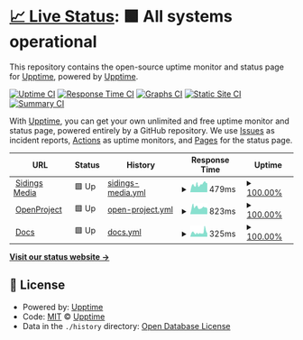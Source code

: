 # [📈 Live Status](https://status.sidingsmedia.com): <!--live status--> **🟩 All systems operational**

This repository contains the open-source uptime monitor and status page for [Upptime](https://upptime.js.org), powered by [Upptime](https://github.com/upptime/upptime).

[![Uptime CI](https://github.com/SidingsMedia/status/workflows/Uptime%20CI/badge.svg)](https://github.com/SidingsMedia/status/actions?query=workflow%3A%22Uptime+CI%22)
[![Response Time CI](https://github.com/SidingsMedia/status/workflows/Response%20Time%20CI/badge.svg)](https://github.com/SidingsMedia/status/actions?query=workflow%3A%22Response+Time+CI%22)
[![Graphs CI](https://github.com/SidingsMedia/status/workflows/Graphs%20CI/badge.svg)](https://github.com/SidingsMedia/status/actions?query=workflow%3A%22Graphs+CI%22)
[![Static Site CI](https://github.com/SidingsMedia/status/workflows/Static%20Site%20CI/badge.svg)](https://github.com/SidingsMedia/status/actions?query=workflow%3A%22Static+Site+CI%22)
[![Summary CI](https://github.com/SidingsMedia/status/workflows/Summary%20CI/badge.svg)](https://github.com/SidingsMedia/status/actions?query=workflow%3A%22Summary+CI%22)

With [Upptime](https://upptime.js.org), you can get your own unlimited and free uptime monitor and status page, powered entirely by a GitHub repository. We use [Issues](https://github.com/upptime/upptime/issues) as incident reports, [Actions](https://github.com/SidingsMedia/status/actions) as uptime monitors, and [Pages](https://status.sidingsmedia.com) for the status page.

<!--start: status pages-->
<!-- This summary is generated by Upptime (https://github.com/upptime/upptime) -->
<!-- Do not edit this manually, your changes will be overwritten -->
<!-- prettier-ignore -->
| URL | Status | History | Response Time | Uptime |
| --- | ------ | ------- | ------------- | ------ |
| <img alt="" src="https://favicons.githubusercontent.com/www.sidingsmedia.com" height="13"> [Sidings Media](https://www.sidingsmedia.com) | 🟩 Up | [sidings-media.yml](https://github.com/SidingsMedia/status/commits/HEAD/history/sidings-media.yml) | <details><summary><img alt="Response time graph" src="./graphs/sidings-media/response-time-week.png" height="20"> 479ms</summary><br><a href="https://status.sidingsmedia.com/history/sidings-media"><img alt="Response time 479" src="https://img.shields.io/endpoint?url=https%3A%2F%2Fraw.githubusercontent.com%2FSidingsMedia%2Fstatus%2FHEAD%2Fapi%2Fsidings-media%2Fresponse-time.json"></a><br><a href="https://status.sidingsmedia.com/history/sidings-media"><img alt="24-hour response time 560" src="https://img.shields.io/endpoint?url=https%3A%2F%2Fraw.githubusercontent.com%2FSidingsMedia%2Fstatus%2FHEAD%2Fapi%2Fsidings-media%2Fresponse-time-day.json"></a><br><a href="https://status.sidingsmedia.com/history/sidings-media"><img alt="7-day response time 479" src="https://img.shields.io/endpoint?url=https%3A%2F%2Fraw.githubusercontent.com%2FSidingsMedia%2Fstatus%2FHEAD%2Fapi%2Fsidings-media%2Fresponse-time-week.json"></a><br><a href="https://status.sidingsmedia.com/history/sidings-media"><img alt="30-day response time 479" src="https://img.shields.io/endpoint?url=https%3A%2F%2Fraw.githubusercontent.com%2FSidingsMedia%2Fstatus%2FHEAD%2Fapi%2Fsidings-media%2Fresponse-time-month.json"></a><br><a href="https://status.sidingsmedia.com/history/sidings-media"><img alt="1-year response time 479" src="https://img.shields.io/endpoint?url=https%3A%2F%2Fraw.githubusercontent.com%2FSidingsMedia%2Fstatus%2FHEAD%2Fapi%2Fsidings-media%2Fresponse-time-year.json"></a></details> | <details><summary><a href="https://status.sidingsmedia.com/history/sidings-media">100.00%</a></summary><a href="https://status.sidingsmedia.com/history/sidings-media"><img alt="All-time uptime 100.00%" src="https://img.shields.io/endpoint?url=https%3A%2F%2Fraw.githubusercontent.com%2FSidingsMedia%2Fstatus%2FHEAD%2Fapi%2Fsidings-media%2Fuptime.json"></a><br><a href="https://status.sidingsmedia.com/history/sidings-media"><img alt="24-hour uptime 100.00%" src="https://img.shields.io/endpoint?url=https%3A%2F%2Fraw.githubusercontent.com%2FSidingsMedia%2Fstatus%2FHEAD%2Fapi%2Fsidings-media%2Fuptime-day.json"></a><br><a href="https://status.sidingsmedia.com/history/sidings-media"><img alt="7-day uptime 100.00%" src="https://img.shields.io/endpoint?url=https%3A%2F%2Fraw.githubusercontent.com%2FSidingsMedia%2Fstatus%2FHEAD%2Fapi%2Fsidings-media%2Fuptime-week.json"></a><br><a href="https://status.sidingsmedia.com/history/sidings-media"><img alt="30-day uptime 100.00%" src="https://img.shields.io/endpoint?url=https%3A%2F%2Fraw.githubusercontent.com%2FSidingsMedia%2Fstatus%2FHEAD%2Fapi%2Fsidings-media%2Fuptime-month.json"></a><br><a href="https://status.sidingsmedia.com/history/sidings-media"><img alt="1-year uptime 100.00%" src="https://img.shields.io/endpoint?url=https%3A%2F%2Fraw.githubusercontent.com%2FSidingsMedia%2Fstatus%2FHEAD%2Fapi%2Fsidings-media%2Fuptime-year.json"></a></details>
| <img alt="" src="https://favicons.githubusercontent.com/openproject.sidingsmedia.com" height="13"> [OpenProject](https://openproject.sidingsmedia.com) | 🟩 Up | [open-project.yml](https://github.com/SidingsMedia/status/commits/HEAD/history/open-project.yml) | <details><summary><img alt="Response time graph" src="./graphs/open-project/response-time-week.png" height="20"> 823ms</summary><br><a href="https://status.sidingsmedia.com/history/open-project"><img alt="Response time 823" src="https://img.shields.io/endpoint?url=https%3A%2F%2Fraw.githubusercontent.com%2FSidingsMedia%2Fstatus%2FHEAD%2Fapi%2Fopen-project%2Fresponse-time.json"></a><br><a href="https://status.sidingsmedia.com/history/open-project"><img alt="24-hour response time 754" src="https://img.shields.io/endpoint?url=https%3A%2F%2Fraw.githubusercontent.com%2FSidingsMedia%2Fstatus%2FHEAD%2Fapi%2Fopen-project%2Fresponse-time-day.json"></a><br><a href="https://status.sidingsmedia.com/history/open-project"><img alt="7-day response time 823" src="https://img.shields.io/endpoint?url=https%3A%2F%2Fraw.githubusercontent.com%2FSidingsMedia%2Fstatus%2FHEAD%2Fapi%2Fopen-project%2Fresponse-time-week.json"></a><br><a href="https://status.sidingsmedia.com/history/open-project"><img alt="30-day response time 823" src="https://img.shields.io/endpoint?url=https%3A%2F%2Fraw.githubusercontent.com%2FSidingsMedia%2Fstatus%2FHEAD%2Fapi%2Fopen-project%2Fresponse-time-month.json"></a><br><a href="https://status.sidingsmedia.com/history/open-project"><img alt="1-year response time 823" src="https://img.shields.io/endpoint?url=https%3A%2F%2Fraw.githubusercontent.com%2FSidingsMedia%2Fstatus%2FHEAD%2Fapi%2Fopen-project%2Fresponse-time-year.json"></a></details> | <details><summary><a href="https://status.sidingsmedia.com/history/open-project">100.00%</a></summary><a href="https://status.sidingsmedia.com/history/open-project"><img alt="All-time uptime 100.00%" src="https://img.shields.io/endpoint?url=https%3A%2F%2Fraw.githubusercontent.com%2FSidingsMedia%2Fstatus%2FHEAD%2Fapi%2Fopen-project%2Fuptime.json"></a><br><a href="https://status.sidingsmedia.com/history/open-project"><img alt="24-hour uptime 100.00%" src="https://img.shields.io/endpoint?url=https%3A%2F%2Fraw.githubusercontent.com%2FSidingsMedia%2Fstatus%2FHEAD%2Fapi%2Fopen-project%2Fuptime-day.json"></a><br><a href="https://status.sidingsmedia.com/history/open-project"><img alt="7-day uptime 100.00%" src="https://img.shields.io/endpoint?url=https%3A%2F%2Fraw.githubusercontent.com%2FSidingsMedia%2Fstatus%2FHEAD%2Fapi%2Fopen-project%2Fuptime-week.json"></a><br><a href="https://status.sidingsmedia.com/history/open-project"><img alt="30-day uptime 100.00%" src="https://img.shields.io/endpoint?url=https%3A%2F%2Fraw.githubusercontent.com%2FSidingsMedia%2Fstatus%2FHEAD%2Fapi%2Fopen-project%2Fuptime-month.json"></a><br><a href="https://status.sidingsmedia.com/history/open-project"><img alt="1-year uptime 100.00%" src="https://img.shields.io/endpoint?url=https%3A%2F%2Fraw.githubusercontent.com%2FSidingsMedia%2Fstatus%2FHEAD%2Fapi%2Fopen-project%2Fuptime-year.json"></a></details>
| <img alt="" src="https://favicons.githubusercontent.com/docs.sidingsmedia.com" height="13"> [Docs](https://docs.sidingsmedia.com) | 🟩 Up | [docs.yml](https://github.com/SidingsMedia/status/commits/HEAD/history/docs.yml) | <details><summary><img alt="Response time graph" src="./graphs/docs/response-time-week.png" height="20"> 325ms</summary><br><a href="https://status.sidingsmedia.com/history/docs"><img alt="Response time 325" src="https://img.shields.io/endpoint?url=https%3A%2F%2Fraw.githubusercontent.com%2FSidingsMedia%2Fstatus%2FHEAD%2Fapi%2Fdocs%2Fresponse-time.json"></a><br><a href="https://status.sidingsmedia.com/history/docs"><img alt="24-hour response time 346" src="https://img.shields.io/endpoint?url=https%3A%2F%2Fraw.githubusercontent.com%2FSidingsMedia%2Fstatus%2FHEAD%2Fapi%2Fdocs%2Fresponse-time-day.json"></a><br><a href="https://status.sidingsmedia.com/history/docs"><img alt="7-day response time 325" src="https://img.shields.io/endpoint?url=https%3A%2F%2Fraw.githubusercontent.com%2FSidingsMedia%2Fstatus%2FHEAD%2Fapi%2Fdocs%2Fresponse-time-week.json"></a><br><a href="https://status.sidingsmedia.com/history/docs"><img alt="30-day response time 325" src="https://img.shields.io/endpoint?url=https%3A%2F%2Fraw.githubusercontent.com%2FSidingsMedia%2Fstatus%2FHEAD%2Fapi%2Fdocs%2Fresponse-time-month.json"></a><br><a href="https://status.sidingsmedia.com/history/docs"><img alt="1-year response time 325" src="https://img.shields.io/endpoint?url=https%3A%2F%2Fraw.githubusercontent.com%2FSidingsMedia%2Fstatus%2FHEAD%2Fapi%2Fdocs%2Fresponse-time-year.json"></a></details> | <details><summary><a href="https://status.sidingsmedia.com/history/docs">100.00%</a></summary><a href="https://status.sidingsmedia.com/history/docs"><img alt="All-time uptime 100.00%" src="https://img.shields.io/endpoint?url=https%3A%2F%2Fraw.githubusercontent.com%2FSidingsMedia%2Fstatus%2FHEAD%2Fapi%2Fdocs%2Fuptime.json"></a><br><a href="https://status.sidingsmedia.com/history/docs"><img alt="24-hour uptime 100.00%" src="https://img.shields.io/endpoint?url=https%3A%2F%2Fraw.githubusercontent.com%2FSidingsMedia%2Fstatus%2FHEAD%2Fapi%2Fdocs%2Fuptime-day.json"></a><br><a href="https://status.sidingsmedia.com/history/docs"><img alt="7-day uptime 100.00%" src="https://img.shields.io/endpoint?url=https%3A%2F%2Fraw.githubusercontent.com%2FSidingsMedia%2Fstatus%2FHEAD%2Fapi%2Fdocs%2Fuptime-week.json"></a><br><a href="https://status.sidingsmedia.com/history/docs"><img alt="30-day uptime 100.00%" src="https://img.shields.io/endpoint?url=https%3A%2F%2Fraw.githubusercontent.com%2FSidingsMedia%2Fstatus%2FHEAD%2Fapi%2Fdocs%2Fuptime-month.json"></a><br><a href="https://status.sidingsmedia.com/history/docs"><img alt="1-year uptime 100.00%" src="https://img.shields.io/endpoint?url=https%3A%2F%2Fraw.githubusercontent.com%2FSidingsMedia%2Fstatus%2FHEAD%2Fapi%2Fdocs%2Fuptime-year.json"></a></details>

<!--end: status pages-->

[**Visit our status website →**](https://status.sidingsmedia.com)

## 📄 License

- Powered by: [Upptime](https://github.com/upptime/upptime)
- Code: [MIT](./LICENSE) © [Upptime](https://upptime.js.org)
- Data in the `./history` directory: [Open Database License](https://opendatacommons.org/licenses/odbl/1-0/)
